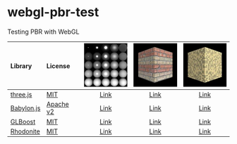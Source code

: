 # webgl-pbr-test
Testing PBR with WebGL

|Library                                                      |License                                                                      |![](assets/screenshot/simple.jpg)                                                     |![](assets/screenshot/brick-wall.jpg)                                                     |![](assets/screenshot/metal-tiles.jpg)                                                     |
|:------------------------------------------------------------|:----------------------------------------------------------------------------|:------------------------------------------------------------------------------------:|:----------------------------------------------------------------------------------------:|:-----------------------------------------------------------------------------------------:|
|[three.js](https://github.com/mrdoob/three.js/)              |[MIT](https://github.com/mrdoob/three.js/blob/master/LICENSE)                |[Link](https://cx20.github.io/webgl-pbr-test/examples/threejs/simple/index.html)      |[Link](https://cx20.github.io/webgl-pbr-test/examples/threejs/brick-wall/index.html)      |[Link](https://cx20.github.io/webgl-pbr-test/examples/threejs/metal-tiles/index.html)      |
|[Babylon.js](https://github.com/BabylonJS/Babylon.js)        |[Apache v2](https://github.com/BabylonJS/Babylon.js/blob/master/license.md)  |[Link](https://cx20.github.io/webgl-pbr-test/examples/babylonjs/simple/index.html)    |[Link](https://cx20.github.io/webgl-pbr-test/examples/babylonjs/brick-wall/index.html)    |[Link](https://cx20.github.io/webgl-pbr-test/examples/babylonjs/metal-tiles/index.html)    |
|[GLBoost](https://github.com/emadurandal/GLBoost)            |[MIT](https://github.com/emadurandal/GLBoost/blob/master/LICENSE)            |[Link](https://cx20.github.io/webgl-pbr-test/examples/glboost/simple/index.html)      |[Link](https://cx20.github.io/webgl-pbr-test/examples/glboost/brick-wall/index.html)      |[Link](https://cx20.github.io/webgl-pbr-test/examples/glboost/metal-tiles/index.html)      |
|[Rhodonite](https://github.com/actnwit/RhodoniteTS)          |[MIT](https://github.com/actnwit/RhodoniteTS/blob/master/LICENSE)            |[Link](https://cx20.github.io/webgl-pbr-test/examples/rhodonite/simple/index.html)    |[Link](https://cx20.github.io/webgl-pbr-test/examples/rhodonite/brick-wall/index.html)    |[Link](https://cx20.github.io/webgl-pbr-test/examples/rhodonite/metal-tiles/index.html)    |
